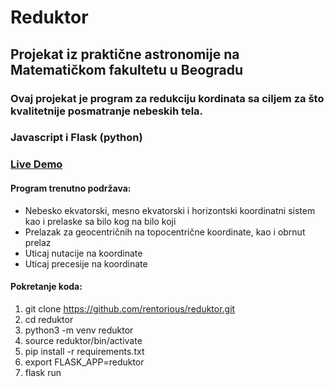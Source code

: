 # Reduktor
## Projekat iz praktične astronomije na Matematičkom fakultetu u Beogradu

### Ovaj projekat je program za redukciju kordinata sa ciljem za što kvalitetnije posmatranje nebeskih tela.

### Javascript i Flask (python)

### [Live Demo](http://reduktor.herokuapp.com/)

#### Program trenutno podržava:
- Nebesko ekvatorski, mesno ekvatorski i horizontski koordinatni sistem kao i prelaske sa bilo kog na bilo koji
- Prelazak za geocentričnih na topocentrične koordinate, kao i obrnut prelaz
- Uticaj nutacije na koordinate
- Uticaj precesije na koordinate

#### Pokretanje koda:
1. git clone https://github.com/rentorious/reduktor.git
2. cd reduktor
3. python3 -m venv reduktor
4. source reduktor/bin/activate
5. pip install -r requirements.txt
6. export FLASK_APP=reduktor
7. flask run
